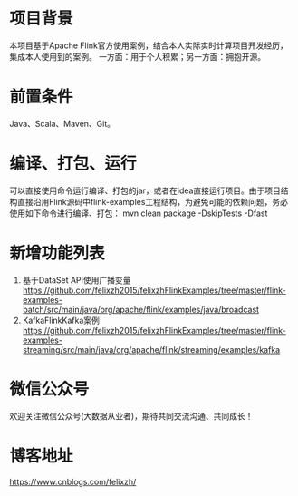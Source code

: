 # 项目背景

本项目基于Apache Flink官方使用案例，结合本人实际实时计算项目开发经历，集成本人使用到的案例。
一方面：用于个人积累；另一方面：拥抱开源。

# 前置条件

Java、Scala、Maven、Git。

# 编译、打包、运行
可以直接使用命令运行编译、打包的jar，或者在idea直接运行项目。由于项目结构直接沿用Flink源码中flink-examples工程结构，为避免可能的依赖问题，务必使用如下命令进行编译、打包：
mvn clean package -DskipTests -Dfast

# 新增功能列表

1. 基于DataSet API使用广播变量
https://github.com/felixzh2015/felixzhFlinkExamples/tree/master/flink-examples-batch/src/main/java/org/apache/flink/examples/java/broadcast
2. KafkaFlinkKafka案例
https://github.com/felixzh2015/felixzhFlinkExamples/tree/master/flink-examples-streaming/src/main/java/org/apache/flink/streaming/examples/kafka


# 微信公众号

欢迎关注微信公众号(大数据从业者)，期待共同交流沟通、共同成长！

# 博客地址

https://www.cnblogs.com/felixzh/

